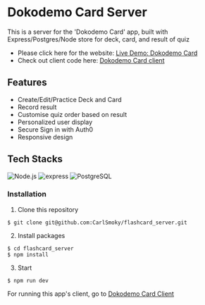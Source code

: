 # Dokodemo Card Server
This is a server for the 'Dokodemo Card' app, built with Express/Postgres/Node store for deck, card, and result of quiz

- Please click here for the website: [Live Demo: Dokodemo Card](https://dokodemocard.vercel.app/)
- Check out client code here: [Dokodemo Card client](https://github.com/CarlSmoky/flashcard_client)

## Features
- Create/Edit/Practice Deck and Card
- Record result
- Customise quiz order based on result
- Personalized user display
- Secure Sign in with Auth0
- Responsive design

## Tech Stacks
<div>
  <img src="https://img.shields.io/badge/Node.js-339933?style=for-the-badge&logo=nodedotjs&logoColor=white" alt="Node.js">
  <img src="https://img.shields.io/badge/Express.js-000000?style=for-the-badge&logo=express&logoColor=white" alt="express">
  <img src="https://img.shields.io/badge/PostgreSQL-316192?style=for-the-badge&logo=postgresql&logoColor=white" alt="PostgreSQL">
</div>

### Installation
1. Clone this repository
```console
$ git clone git@github.com:CarlSmoky/flashcard_server.git
```

2. Install packages
```console
$ cd flashcard_server
$ npm install
```

3. Start
```console
$ npm run dev
```

For running this app's client, go to [Dokodemo Card Client](https://github.com/CarlSmoky/flashcard_client)
